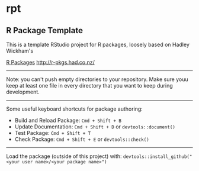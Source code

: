 # rpt

## R Package Template

This is a template RStudio project for R packages, loosely based on Hadley Wickham's

  [R Packages](http://r-pkgs.had.co.nz/) <http://r-pkgs.had.co.nz/>

-----------------------------------------------

Note: you can't push empty directories to your repository. Make sure youu keep
at least one file in every directory that you want to keep during development.
 
-----------------------------------------------

Some useful keyboard shortcuts for package authoring:

* Build and Reload Package:  `Cmd + Shift + B`
* Update Documentation:      `Cmd + Shift + D` or `devtools::document()`
* Test Package:              `Cmd + Shift + T`
* Check Package:             `Cmd + Shift + E` or `devtools::check()`

-----------------------------------------------


Load the package (outside of this project) with:
    `devtools::install_github("<your user name>/<your package name>")`


